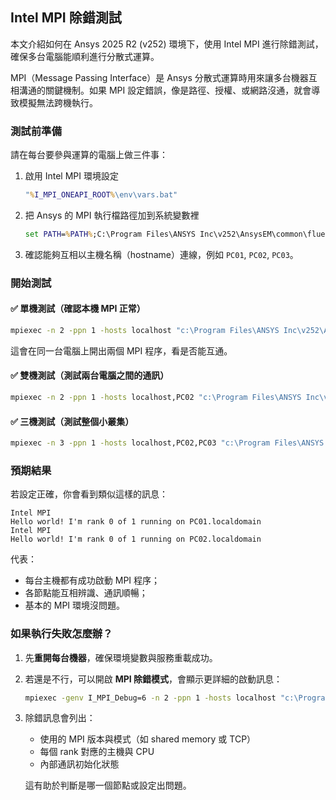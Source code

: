 Intel MPI 除錯測試
---
本文介紹如何在 Ansys 2025 R2 (v252) 環境下，使用 Intel MPI 進行除錯測試，確保多台電腦能順利進行分散式運算。

MPI（Message Passing Interface）是 Ansys 分散式運算時用來讓多台機器互相溝通的關鍵機制。如果 MPI 設定錯誤，像是路徑、授權、或網路沒通，就會導致模擬無法跨機執行。


### 測試前準備

請在每台要參與運算的電腦上做三件事：

1. 啟用 Intel MPI 環境設定

   ```bat
   "%I_MPI_ONEAPI_ROOT%\env\vars.bat"
   ```

2. 把 Ansys 的 MPI 執行檔路徑加到系統變數裡

   ```bat
   set PATH=%PATH%;C:\Program Files\ANSYS Inc\v252\AnsysEM\common\fluent_mpi\multiport\mpi\win64\intel\bin
   ```

3. 確認能夠互相以主機名稱（hostname）連線，例如 `PC01`, `PC02`, `PC03`。



### 開始測試

#### ✅ 單機測試（確認本機 MPI 正常）

```bat
mpiexec -n 2 -ppn 1 -hosts localhost "c:\Program Files\ANSYS Inc\v252\AnsysEM\schedulers\diagnostics\Utils\intelmpi_test.exe"
```

這會在同一台電腦上開出兩個 MPI 程序，看是否能互通。

#### ✅ 雙機測試（測試兩台電腦之間的通訊）

```bat
mpiexec -n 2 -ppn 1 -hosts localhost,PC02 "c:\Program Files\ANSYS Inc\v252\AnsysEM\schedulers\diagnostics\Utils\intelmpi_test.exe"
```

#### ✅ 三機測試（測試整個小叢集）

```bat
mpiexec -n 3 -ppn 1 -hosts localhost,PC02,PC03 "c:\Program Files\ANSYS Inc\v252\AnsysEM\schedulers\diagnostics\Utils\intelmpi_test.exe"
```



### 預期結果

若設定正確，你會看到類似這樣的訊息：

```
Intel MPI
Hello world! I'm rank 0 of 1 running on PC01.localdomain
Intel MPI
Hello world! I'm rank 0 of 1 running on PC02.localdomain
```

代表：

* 每台主機都有成功啟動 MPI 程序；
* 各節點能互相辨識、通訊順暢；
* 基本的 MPI 環境沒問題。



### 如果執行失敗怎麼辦？

1. 先**重開每台機器**，確保環境變數與服務重載成功。
2. 若還是不行，可以開啟 **MPI 除錯模式**，會顯示更詳細的啟動訊息：

   ```bat
   mpiexec -genv I_MPI_Debug=6 -n 2 -ppn 1 -hosts localhost "c:\Program Files\ANSYS Inc\v252\AnsysEM\schedulers\diagnostics\Utils\intelmpi_test.exe"
   ```
3. 除錯訊息會列出：

   * 使用的 MPI 版本與模式（如 shared memory 或 TCP）
   * 每個 rank 對應的主機與 CPU
   * 內部通訊初始化狀態

   這有助於判斷是哪一個節點或設定出問題。

